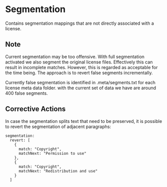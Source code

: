 # Segmentation

Contains segmentation mappings that are not directly associated with a license.

## Note

Current segmentation may be too offensive. With full segmentation activated we also segment the original license files.
Effectively this can result in incomplete matches. However, this is regarded as acceptable for the time being. The
approach is to revert false segments incrementally.

Currently false segmentation is identified in .meta/segments.txt for each license meta data folder. with the current
set of data we have are around 400 false segments.

## Corrective Actions

In case the segmentation splits text that need to be preserved, it is possible to revert the segmentation of adjacent
paragraphs:

    segmentation:
      revert: [
        {
          match: "Copyright",
          matchNext: "Permission to use"
        },
        {
          match: "Copyright",
          matchNext: "Redistribution and use"
        }
      ]

